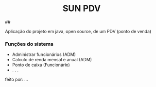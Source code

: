 <h1 align="center">SUN PDV</h1>
##
<p>Aplicação do projeto em java, open source, de um PDV (ponto de venda)</p>

<h3>Funções do sistema</h3>
<ul>
    <li>Administrar funcionários (ADM)</li>
    <li>Calculo de renda mensal e anual (ADM)</li>
    <li>Ponto de caixa (Funcionário)</li>
    <li>. . .</li>
</ul>   

<p>feito por: ...</p>
